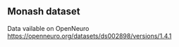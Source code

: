 ## Monash dataset

Data vailable on OpenNeuro
https://openneuro.org/datasets/ds002898/versions/1.4.1